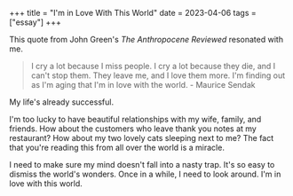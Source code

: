 +++
title = "I'm in Love With This World"
date = 2023-04-06
tags = ["essay"]
+++

This quote from John Green's *The Anthropocene Reviewed* resonated with me.

> I cry a lot because I miss people. I cry a lot because they die, and I can't stop them. They leave me, and I love them more. I'm finding out as I'm aging that I'm in love with the world. - Maurice Sendak

My life's already successful.

I'm too lucky to have beautiful relationships with my wife, family, and friends. How about the customers who leave thank you notes at my restaurant? How about my two lovely cats sleeping next to me? The fact that you're reading this from all over the world is a miracle.

I need to make sure my mind doesn't fall into a nasty trap. It's so easy to dismiss the world's wonders. Once in a while, I need to look around. I'm in love with this world.